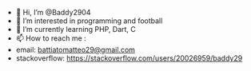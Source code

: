 - 👋 Hi, I’m @Baddy2904
- 👀 I’m interested in programming and football
- 🌱 I’m currently learning PHP, Dart, C
- 📫 How to reach me : 
-   email: battiatomatteo29@gmail.com
-   stackoverflow: https://stackoverflow.com/users/20026959/baddy29

<!---
Baddy2904/Baddy2904 is a ✨ special ✨ repository because its `README.md` (this file) appears on your GitHub profile.
You can click the Preview link to take a look at your changes.
--->

